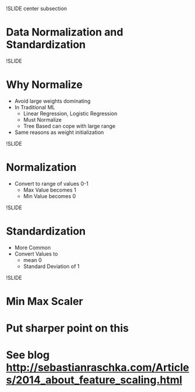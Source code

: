 !SLIDE center subsection

# Data Normalization and Standardization


!SLIDE

# Why Normalize

* Avoid large weights dominating
* In Traditional ML
  * Linear Regression, Logistic Regression
  * Must Normalize
  * Tree Based can cope with large range
* Same reasons as weight initialization

!SLIDE

# Normalization

* Convert to range of values 0-1
  * Max Value becomes 1
  * Min Value becomes 0

!SLIDE

# Standardization

* More Common
* Convert Values to 
  * mean 0
  * Standard Deviation of 1
  
!SLIDE

# Min Max Scaler

# Put sharper point on this
# See blog http://sebastianraschka.com/Articles/2014_about_feature_scaling.html
